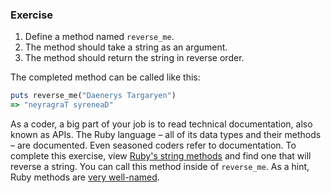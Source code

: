 ### Exercise

1. Define a method named `reverse_me`.
2. The method should take a string as an argument.
3. The method should return the string in reverse order.

The completed method can be called like this:

```ruby
puts reverse_me("Daenerys Targaryen")
=> "neyragraT syreneaD"
```

As a coder, a big part of your job is to read technical documentation, also known as APIs. The Ruby language – all of its data types and their methods – are documented. Even seasoned coders refer to documentation. To complete this exercise, view [Ruby's string methods](http://ruby-doc.org/core-2.2.0/String.html) and find one that will reverse a string. You can call this method inside of `reverse_me`. As a hint, Ruby methods are [very well-named](http://ruby-doc.org/core-2.2.0/String.html#method-i-reverse).
